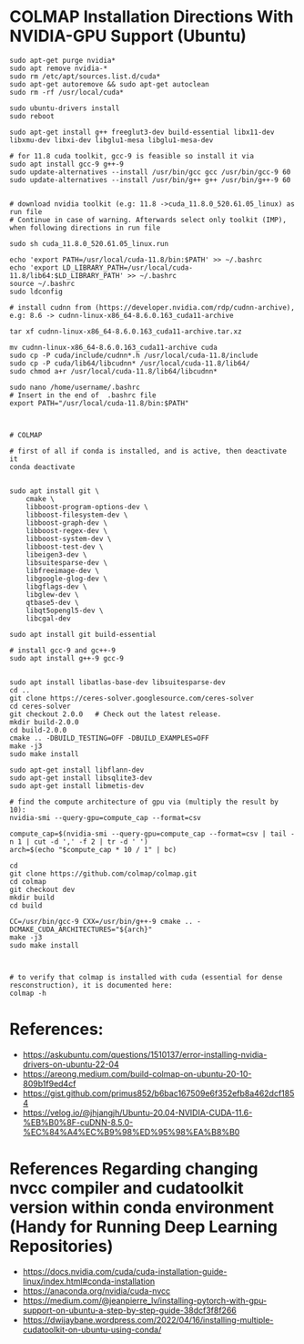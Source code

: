 # COLMAP Installation Directions With NVIDIA-GPU Support (Ubuntu)

```console
sudo apt-get purge nvidia*
sudo apt remove nvidia-*
sudo rm /etc/apt/sources.list.d/cuda*
sudo apt-get autoremove && sudo apt-get autoclean
sudo rm -rf /usr/local/cuda*

sudo ubuntu-drivers install
sudo reboot

sudo apt-get install g++ freeglut3-dev build-essential libx11-dev libxmu-dev libxi-dev libglu1-mesa libglu1-mesa-dev

# for 11.8 cuda toolkit, gcc-9 is feasible so install it via
sudo apt install gcc-9 g++-9
sudo update-alternatives --install /usr/bin/gcc gcc /usr/bin/gcc-9 60
sudo update-alternatives --install /usr/bin/g++ g++ /usr/bin/g++-9 60


# download nvidia toolkit (e.g: 11.8 ->cuda_11.8.0_520.61.05_linux) as run file
# Continue in case of warning. Afterwards select only toolkit (IMP), when following directions in run file

sudo sh cuda_11.8.0_520.61.05_linux.run

echo 'export PATH=/usr/local/cuda-11.8/bin:$PATH' >> ~/.bashrc
echo 'export LD_LIBRARY_PATH=/usr/local/cuda-11.8/lib64:$LD_LIBRARY_PATH' >> ~/.bashrc
source ~/.bashrc
sudo ldconfig

# install cudnn from (https://developer.nvidia.com/rdp/cudnn-archive), e.g: 8.6 -> cudnn-linux-x86_64-8.6.0.163_cuda11-archive

tar xf cudnn-linux-x86_64-8.6.0.163_cuda11-archive.tar.xz

mv cudnn-linux-x86_64-8.6.0.163_cuda11-archive cuda
sudo cp -P cuda/include/cudnn*.h /usr/local/cuda-11.8/include
sudo cp -P cuda/lib64/libcudnn* /usr/local/cuda-11.8/lib64/
sudo chmod a+r /usr/local/cuda-11.8/lib64/libcudnn*

sudo nano /home/username/.bashrc
# Insert in the end of  .bashrc file
export PATH="/usr/local/cuda-11.8/bin:$PATH"



# COLMAP

# first of all if conda is installed, and is active, then deactivate it
conda deactivate


sudo apt install git \
    cmake \
    libboost-program-options-dev \
    libboost-filesystem-dev \
    libboost-graph-dev \
    libboost-regex-dev \
    libboost-system-dev \
    libboost-test-dev \
    libeigen3-dev \
    libsuitesparse-dev \
    libfreeimage-dev \
    libgoogle-glog-dev \
    libgflags-dev \
    libglew-dev \
    qtbase5-dev \
    libqt5opengl5-dev \
    libcgal-dev

sudo apt install git build-essential

# install gcc-9 and gc++-9
sudo apt install g++-9 gcc-9


sudo apt install libatlas-base-dev libsuitesparse-dev
cd ..
git clone https://ceres-solver.googlesource.com/ceres-solver
cd ceres-solver
git checkout 2.0.0   # Check out the latest release.
mkdir build-2.0.0
cd build-2.0.0
cmake .. -DBUILD_TESTING=OFF -DBUILD_EXAMPLES=OFF
make -j3
sudo make install

sudo apt-get install libflann-dev
sudo apt-get install libsqlite3-dev
sudo apt-get install libmetis-dev

# find the compute architecture of gpu via (multiply the result by 10):
nvidia-smi --query-gpu=compute_cap --format=csv

compute_cap=$(nvidia-smi --query-gpu=compute_cap --format=csv | tail -n 1 | cut -d ',' -f 2 | tr -d ' ')
arch=$(echo "$compute_cap * 10 / 1" | bc)

cd
git clone https://github.com/colmap/colmap.git
cd colmap
git checkout dev
mkdir build
cd build

CC=/usr/bin/gcc-9 CXX=/usr/bin/g++-9 cmake .. -DCMAKE_CUDA_ARCHITECTURES="${arch}"
make -j3
sudo make install



# to verify that colmap is installed with cuda (essential for dense resconstruction), it is documented here:
colmap -h
```




# References:
- https://askubuntu.com/questions/1510137/error-installing-nvidia-drivers-on-ubuntu-22-04
- https://areong.medium.com/build-colmap-on-ubuntu-20-10-809b1f9ed4cf
- https://gist.github.com/primus852/b6bac167509e6f352efb8a462dcf1854
- https://velog.io/@jhjangjh/Ubuntu-20.04-NVIDIA-CUDA-11.6-%EB%B0%8F-cuDNN-8.5.0-%EC%84%A4%EC%B9%98%ED%95%98%EA%B8%B0


# References Regarding changing nvcc compiler and cudatoolkit version within conda environment (Handy for Running Deep Learning Repositories)
- https://docs.nvidia.com/cuda/cuda-installation-guide-linux/index.html#conda-installation
- https://anaconda.org/nvidia/cuda-nvcc
- https://medium.com/@jeanpierre_lv/installing-pytorch-with-gpu-support-on-ubuntu-a-step-by-step-guide-38dcf3f8f266
- https://dwijaybane.wordpress.com/2022/04/16/installing-multiple-cudatoolkit-on-ubuntu-using-conda/









    




